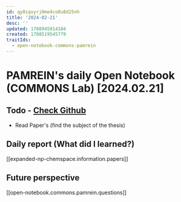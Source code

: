 ```yaml
---
id: qy0iqvyrj0me4co8u8d25nh
title: '2024-02-21'
desc: ''
updated: 1708945914104
created: 1708519545779
traitIds:
  - open-notebook-commons-pamrein
---
```


# PAMREIN's daily Open Notebook (COMMONS Lab) [2024.02.21]

## Todo - [Check Github](https://github.com/orgs/commons-research/projects/2/views/1)
- Read Paper's (find the subject of the thesis)


## Daily report (What did I learned?)
[[expanded-np-chemspace.information.papers]]


## Future perspective
[[open-notebook.commons.pamrein.questions]]